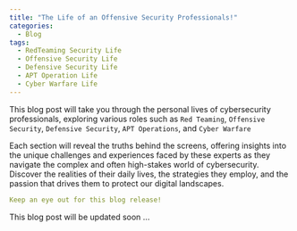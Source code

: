 ```yaml
---
title: "The Life of an Offensive Security Professionals!"
categories:
  - Blog
tags:
  - RedTeaming Security Life
  - Offensive Security Life
  - Defensive Security Life
  - APT Operation Life
  - Cyber Warfare Life
---
```


This blog post will take you through the personal lives of cybersecurity professionals, exploring various roles such as ```Red Teaming```, ```Offensive Security```, ```Defensive Security```, ```APT Operations```, and ```Cyber Warfare```

Each section will reveal the truths behind the screens, offering insights into the unique challenges and experiences faced by these experts as they navigate the complex and often high-stakes world of cybersecurity. Discover the realities of their daily lives, the strategies they employ, and the passion that drives them to protect our digital landscapes.

```yaml
Keep an eye out for this blog release!
```

This blog post will be updated soon ...